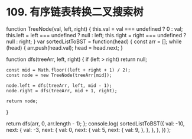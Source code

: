 # 109. 有序链表转换二叉搜索树

function TreeNode(val, left, right) {
  this.val = val === undefined ? 0 : val;
  this.left = left === undefined ? null : left;
  this.right = right === undefined ? null : right;
}
var sortedListToBST = function(head) {
  const arr = [];
  while (head) {
    arr.push(head.val);
    head = head.next;
  }

  function dfs(treeArr, left, right) {
    if (left > right) return null;

    const mid = Math.floor((left + right + 1) / 2);
    const node = new TreeNode(treeArr[mid]);

    node.left = dfs(treeArr, left, mid - 1);
    node.right = dfs(treeArr, mid + 1, right);

    return node;
  }

  return dfs(arr, 0, arr.length - 1);
};
console.log(
  sortedListToBST({
    val: -10,
    next: {
      val: -3,
      next: {
        val: 0,
        next: {
          val: 5,
          next: {
            val: 9,
          },
        },
      },
    },
  })
);
